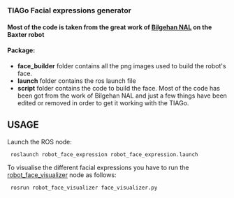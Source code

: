### TIAGo Facial expressions generator

#### Most of the code is taken from the great work of [Bilgehan NAL](https://github.com/bilgehannal/baxter_face_software)  on the Baxter robot #### 



#### Package:
- **face_builder** folder contains all the png images used to build the robot's face.
- **launch** folder contains the ros launch file
- **script** folder contains the code to build the face. Most of the code has been got from the work of Bilgehan NAL and just a few things have been edited or removed in order to get it working with the TIAGo.


## USAGE ###

Launch the ROS node:

``` 
 roslaunch robot_face_expression robot_face_expression.launch 
```

To visualise the different facial expressions you have to run the [robot_face_visualizer](https://github.com/aandriella/robot_face_visualizer) node as follows:

``` 
 rosrun robot_face_visualizer face_visualizer.py
```
